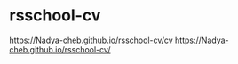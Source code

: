# rsschool-cv
https://Nadya-cheb.github.io/rsschool-cv/cv
https://Nadya-cheb.github.io/rsschool-cv/
